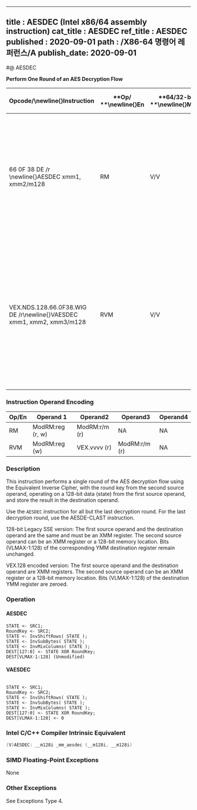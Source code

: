 ----------------------------
title : AESDEC (Intel x86/64 assembly instruction)
cat_title : AESDEC
ref_title : AESDEC
published : 2020-09-01
path : /X86-64 명령어 레퍼런스/A
publish_date: 2020-09-01
----------------------------
#@ AESDEC

**Perform One Round of an AES Decryption Flow**

|**Opcode/**\newline{}**Instruction**|**Op/ **\newline{}**En**|**64/32-bit **\newline{}**Mode**|**CPUID **\newline{}**Feature **\newline{}**Flag**|**Description**|
|------------------------------------|------------------------|--------------------------------|--------------------------------------------------|---------------|
|66 0F 38 DE /r \newline{}AESDEC xmm1, xmm2/m128|RM|V/V|AES|Perform one round of an AES decryption flow, using the Equivalent Inverse Cipher, operating on a 128-bit data (state) from xmm1 with a 128-bit round key from xmm2/m128.|
|VEX.NDS.128.66.0F38.WIG DE /r\newline{}VAESDEC xmm1, xmm2, xmm3/m128|RVM|V/V|Both AES andAVX flags|Perform one round of an AES decryption flow, using the Equivalent Inverse Cipher, operating on a 128-bit data (state) from xmm2 with a 128-bit round key from xmm3/m128; store the result in xmm1.|
### Instruction Operand Encoding


|Op/En|Operand 1|Operand2|Operand3|Operand4|
|-----|---------|--------|--------|--------|
|RM|ModRM:reg (r, w)|ModRM:r/m (r)|NA|NA|
|RVM|ModRM:reg (w)|VEX.vvvv (r)|ModRM:r/m (r)|NA|
### Description


This instruction performs a single round of the AES decryption flow using the Equivalent Inverse Cipher, with the round key from the second source operand, operating on a 128-bit data (state) from the first source operand, and store the result in the destination operand. 

Use the `AESDEC` instruction for all but the last decryption round. For the last decryption round, use the AESDE-CLAST instruction.

128-bit Legacy SSE version: The first source operand and the destination operand are the same and must be an XMM register. The second source operand can be an XMM register or a 128-bit memory location. Bits (VLMAX-1:128) of the corresponding YMM destination register remain unchanged.

VEX.128 encoded version: The first source operand and the destination operand are XMM registers. The second source operand can be an XMM register or a 128-bit memory location. Bits (VLMAX-1:128) of the destination YMM register are zeroed.


### Operation
#### AESDEC 
```info-verb
STATE <- SRC1;
RoundKey <- SRC2;
STATE <- InvShiftRows( STATE );
STATE <- InvSubBytes( STATE );
STATE <- InvMixColumns( STATE );
DEST[127:0] <- STATE XOR RoundKey;
DEST[VLMAX-1:128] (Unmodified)
```
#### VAESDEC
```info-verb
 
STATE <- SRC1;
RoundKey <- SRC2;
STATE <- InvShiftRows( STATE );
STATE <- InvSubBytes( STATE );
STATE <- InvMixColumns( STATE );
DEST[127:0] <- STATE XOR RoundKey;
DEST[VLMAX-1:128] <- 0
```

### Intel C/C++ Compiler Intrinsic Equivalent

```cpp
(V)AESDEC: __m128i _mm_aesdec (__m128i, __m128i)
```
### SIMD Floating-Point Exceptions


None

### Other Exceptions


See Exceptions Type 4.


